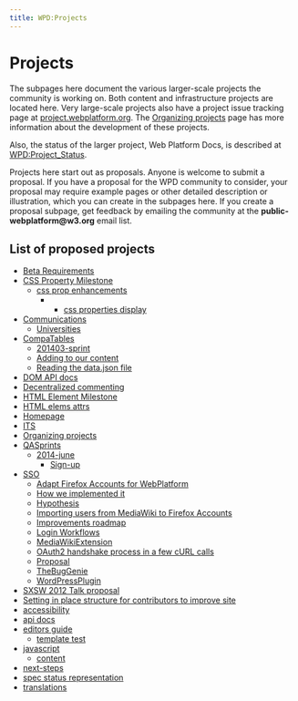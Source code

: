 ```yaml
---
title: WPD:Projects
---
```

<h1><span class="mw-headline" id="Projects">Projects</span></h1>
<p>The subpages here document the various larger-scale projects the community is working on. Both content and infrastructure projects are located here.  Very large-scale projects also have a project issue tracking page at <a rel="nofollow" class="external text" href="http://project.webplatform.org/">project.webplatform.org</a>. The <a href="/wiki/WPD:Projects/Organizing_projects" title="WPD:Projects/Organizing projects">Organizing projects</a> page has more information about the development of these projects. 
</p><p>Also, the status of the larger project, Web Platform Docs, is described at <a href="/wiki/WPD:Project_Status" title="WPD:Project Status">WPD:Project_Status</a>.
</p><p>Projects here start out as proposals. Anyone is welcome to submit a proposal. If you have a proposal for the WPD community to consider, your proposal may require example pages or other detailed description or illustration, which you can create in the subpages here. If you create a proposal subpage, get feedback by emailing the community at the <b>public-webplatform@w3.org</b> email list.
</p>
<h2><span class="mw-headline" id="List_of_proposed_projects">List of proposed projects</span></h2>
<div class="subpagelist">
<ul><li> <a href="/wiki/WPD:Projects/Beta_Requirements" title="WPD:Projects/Beta Requirements">Beta Requirements</a></li>
<li> <a href="/wiki/WPD:Projects/CSS_Property_Milestone" title="WPD:Projects/CSS Property Milestone">CSS Property Milestone</a>
<ul><li> <a href="/wiki/WPD:Projects/CSS_Property_Milestone/css_prop_enhancements" title="WPD:Projects/CSS Property Milestone/css prop enhancements">css prop enhancements</a>
<ul><li><ul><li> <a href="/wiki/WPD:Projects/CSS_Property_Milestone/css_prop_enhancements/test/css_properties_display" title="WPD:Projects/CSS Property Milestone/css prop enhancements/test/css properties display">css properties display</a></li></ul></li></ul></li></ul></li>
<li> <a href="/wiki/WPD:Projects/Communications" title="WPD:Projects/Communications">Communications</a>
<ul><li> <a href="/wiki/WPD:Projects/Communications/Universities" title="WPD:Projects/Communications/Universities">Universities</a></li></ul></li>
<li> <a href="/wiki/WPD:Projects/CompaTables" title="WPD:Projects/CompaTables">CompaTables</a>
<ul><li> <a href="/wiki/WPD:Projects/CompaTables/201403-sprint" title="WPD:Projects/CompaTables/201403-sprint">201403-sprint</a></li>
<li> <a href="/wiki/WPD:Projects/CompaTables/Adding_to_our_content" title="WPD:Projects/CompaTables/Adding to our content">Adding to our content</a></li>
<li> <a href="/wiki/WPD:Projects/CompaTables/Reading_the_data.json_file" title="WPD:Projects/CompaTables/Reading the data.json file">Reading the data.json file</a></li></ul></li>
<li> <a href="/wiki/WPD:Projects/DOM_API_docs" title="WPD:Projects/DOM API docs">DOM API docs</a></li>
<li> <a href="/wiki/WPD:Projects/Decentralized_commenting" title="WPD:Projects/Decentralized commenting">Decentralized commenting</a></li>
<li> <a href="/wiki/WPD:Projects/HTML_Element_Milestone" title="WPD:Projects/HTML Element Milestone">HTML Element Milestone</a></li>
<li> <a href="/wiki/WPD:Projects/HTML_elems_attrs" title="WPD:Projects/HTML elems attrs">HTML elems attrs</a></li>
<li> <a href="/wiki/WPD:Projects/Homepage" title="WPD:Projects/Homepage">Homepage</a></li>
<li> <a href="/wiki/WPD:Projects/ITS" title="WPD:Projects/ITS">ITS</a></li>
<li> <a href="/wiki/WPD:Projects/Organizing_projects" title="WPD:Projects/Organizing projects">Organizing projects</a></li>
<li> <a href="/wiki/WPD:Projects/QASprints" title="WPD:Projects/QASprints">QASprints</a>
<ul><li> <a href="/wiki/WPD:Projects/QASprints/2014-june" title="WPD:Projects/QASprints/2014-june">2014-june</a>
<ul><li> <a href="/wiki/WPD:Projects/QASprints/2014-june/Sign-up" title="WPD:Projects/QASprints/2014-june/Sign-up">Sign-up</a></li></ul></li></ul></li>
<li> <a href="/wiki/WPD:Projects/SSO" title="WPD:Projects/SSO">SSO</a>
<ul><li> <a href="/wiki/WPD:Projects/SSO/Adapt_Firefox_Accounts_for_WebPlatform" title="WPD:Projects/SSO/Adapt Firefox Accounts for WebPlatform">Adapt Firefox Accounts for WebPlatform</a></li>
<li> <a href="/wiki/WPD:Projects/SSO/How_we_implemented_it" title="WPD:Projects/SSO/How we implemented it">How we implemented it</a></li>
<li> <a href="/wiki/WPD:Projects/SSO/Hypothesis" title="WPD:Projects/SSO/Hypothesis">Hypothesis</a></li>
<li> <a href="/wiki/WPD:Projects/SSO/Importing_users_from_MediaWiki_to_Firefox_Accounts" title="WPD:Projects/SSO/Importing users from MediaWiki to Firefox Accounts">Importing users from MediaWiki to Firefox Accounts</a></li>
<li> <a href="/wiki/WPD:Projects/SSO/Improvements_roadmap" title="WPD:Projects/SSO/Improvements roadmap">Improvements roadmap</a></li>
<li> <a href="/wiki/WPD:Projects/SSO/Login_Workflows" title="WPD:Projects/SSO/Login Workflows">Login Workflows</a></li>
<li> <a href="/wiki/WPD:Projects/SSO/MediaWikiExtension" title="WPD:Projects/SSO/MediaWikiExtension">MediaWikiExtension</a></li>
<li> <a href="/wiki/WPD:Projects/SSO/OAuth2_handshake_process_in_a_few_cURL_calls" title="WPD:Projects/SSO/OAuth2 handshake process in a few cURL calls">OAuth2 handshake process in a few cURL calls</a></li>
<li> <a href="/wiki/WPD:Projects/SSO/Proposal" title="WPD:Projects/SSO/Proposal">Proposal</a></li>
<li> <a href="/wiki/WPD:Projects/SSO/TheBugGenie" title="WPD:Projects/SSO/TheBugGenie">TheBugGenie</a></li>
<li> <a href="/wiki/WPD:Projects/SSO/WordPressPlugin" title="WPD:Projects/SSO/WordPressPlugin">WordPressPlugin</a></li></ul></li>
<li> <a href="/wiki/WPD:Projects/SXSW_2012_Talk_proposal" title="WPD:Projects/SXSW 2012 Talk proposal">SXSW 2012 Talk proposal</a></li>
<li> <a href="/wiki/WPD:Projects/Setting_in_place_structure_for_contributors_to_improve_site" title="WPD:Projects/Setting in place structure for contributors to improve site">Setting in place structure for contributors to improve site</a></li>
<li> <a href="/wiki/WPD:Projects/accessibility" title="WPD:Projects/accessibility">accessibility</a></li>
<li> <a href="/wiki/WPD:Projects/api_docs" title="WPD:Projects/api docs">api docs</a></li>
<li> <a href="/wiki/WPD:Projects/editors_guide" title="WPD:Projects/editors guide">editors guide</a>
<ul><li> <a href="/wiki/WPD:Projects/editors_guide/template_test" title="WPD:Projects/editors guide/template test">template test</a></li></ul></li>
<li> <a href="/wiki/WPD:Projects/javascript" title="WPD:Projects/javascript">javascript</a>
<ul><li> <a href="/wiki/WPD:Projects/javascript/content" title="WPD:Projects/javascript/content">content</a></li></ul></li>
<li> <a href="/wiki/WPD:Projects/next-steps" title="WPD:Projects/next-steps">next-steps</a></li>
<li> <a href="/wiki/WPD:Projects/spec_status_representation" title="WPD:Projects/spec status representation">spec status representation</a></li>
<li> <a href="/wiki/WPD:Projects/translations" title="WPD:Projects/translations">translations</a></div></li></ul>

<!-- 
NewPP limit report
CPU time usage: 0.040 seconds
Real time usage: 0.042 seconds
Preprocessor visited node count: 9/1000000
Preprocessor generated node count: 28/1000000
Post‐expand include size: 0/2097152 bytes
Template argument size: 0/2097152 bytes
Highest expansion depth: 2/40
Expensive parser function count: 0/100
-->

<!-- 
Transclusion expansion time report (%,ms,calls,template)
100.00%    0.000      1 - -total
-->

<!-- Saved in parser cache with key wpwiki:pcache:idhash:7059-0!*!0!!*!*!*!esi=1 and timestamp 20150730230047 and revision id 69247
 -->

